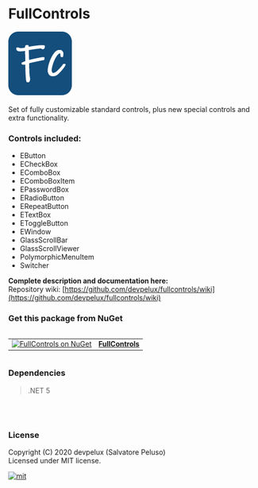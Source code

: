 # FullControls  
![FullControls](https://raw.githubusercontent.com/devpelux/fullcontrols/master/FullControls/Icons/FullControls.png)  
<br>
Set of fully customizable standard controls, plus new special controls and extra functionality.  

### Controls included:  
+ EButton  
+ ECheckBox  
+ EComboBox  
+ EComboBoxItem  
+ EPasswordBox  
+ ERadioButton  
+ ERepeatButton  
+ ETextBox  
+ EToggleButton  
+ EWindow  
+ GlassScrollBar  
+ GlassScrollViewer  
+ PolymorphicMenuItem  
+ Switcher  

**Complete description and documentation here:**  
Repository wiki: [https://github.com/devpelux/fullcontrols/wiki](https://github.com/devpelux/fullcontrols/wiki)

### Get this package from NuGet  
<table align="left">
  <tr>
    <td align="center">
      <a href="https://www.nuget.org/packages/FullControls">
        <img src="https://upload.wikimedia.org/wikipedia/commons/2/25/NuGet_project_logo.svg" height="48px" alt="FullControls on NuGet"></img>
      </a>
    </td>
    <td align="center">
      <a href="https://www.nuget.org/packages/FullControls">
        <b>FullControls</b>
      </a>
    </td>
  </tr>
</table>

<br><br><br>
### Dependencies
> .NET 5


<br><br>
### License
Copyright (C) 2020  devpelux (Salvatore Peluso)  
Licensed under MIT license.   

[![mit](https://upload.wikimedia.org/wikipedia/commons/thumb/0/0c/MIT_logo.svg/64px-MIT_logo.svg.png "Licensed under MIT license")](https://github.com/devpelux/fullcontrols/blob/master/LICENSE)
